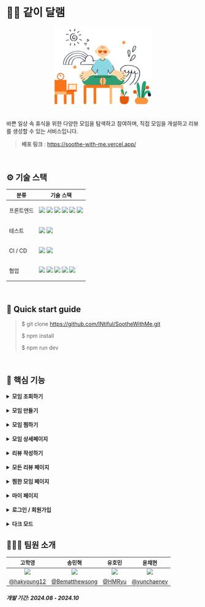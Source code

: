 # 🧘🏻 같이 달램

<div align="center">
<img src="https://github.com/BeMatthewsong/image-or-video-repository/blob/main/Soothe-WIth-Me/README-main-image.png?raw=true" alt="같이 달램 메인 이미지" width="50%">
</div>
<br/>

바쁜 일상 속 휴식을 위한 다양한 모임을 탐색하고 참여하며, 직접 모임을 개설하고 리뷰를 생성할 수 있는 서비스입니다.

> **배포 링크** : https://soothe-with-me.vercel.app/

<br />

## ⚙️ 기술 스택

<table>
    <thead>
        <tr>
            <th>분류</th>
            <th>기술 스택</th>
        </tr>
    </thead>
    <tbody>
        <tr>
          <td>
            <p>프론트엔드</p>
          </td>
          <td>
            <img src="https://img.shields.io/badge/Next.js-000000?logo=Next.js&logoColor=white">
            <img src="https://img.shields.io/badge/TypeScript-3178C6?logo=typescript&logoColor=ffffff">
            <img src="https://img.shields.io/badge/React-61DAFB?logo=react&logoColor=333333">
            <img src="https://img.shields.io/badge/TailwindCSS-06B6D4?logo=tailwindCSS&logoColor=white">
            <img src="https://img.shields.io/badge/React Query-FF4154?logo=reactquery&logoColor=white">
            <img src="https://img.shields.io/badge/React Hook Form-EC5990?logo=reacthookform&logoColor=white">
          </td>
        </tr>
        <tr>
            <td>
                <p>테스트</p>
            </td>
            <td>
              <img src="https://img.shields.io/badge/Jest-C21325?logo=Jest&logoColor=ffffff">
              <img src="https://img.shields.io/badge/Testing library-E33332?logo=testinglibrary&logoColor=ffffff">
            </td>
        </tr>
                <tr>
            <td>
                <p>CI / CD</p>
            </td>
            <td>
                <img src="https://img.shields.io/badge/Github Actions-2088FF?logo=githubactions&logoColor=white">
                <img src="https://img.shields.io/badge/Vercel-000000?logo=Vercel&logoColor=white">
            </td>
        </tr>
        <tr>
            <td>
                <p>협업</p>
            </td>
            <td>
                <img src="https://img.shields.io/badge/Git-F05032?logo=git&logoColor=ffffff">
                <img src="https://img.shields.io/badge/Github-181717?logo=github&logoColor=ffffff">
                <img src="https://img.shields.io/badge/Jira-0052CC?logo=jira&logoColor=ffffff">
                <img src="https://img.shields.io/badge/Figma-F24E1E?logo=Figma&logoColor=ffffff">
                <img src="https://img.shields.io/badge/notion-000000?logo=notion&logoColor=ffffff">
            </td>
        </tr>
    </tbody>
</table>

<br />

## 🚀 Quick start guide

> $ git clone https://github.com/INtiful/SootheWithMe.git
>
> $ npm install
>
> $ npm run dev

<br />

## 🌠 핵심 기능

<details>
  <summary><b>모임 조회하기</b></summary>
  <div markdown="1">
  <table width="100%">
    <thead>
        <tr>
            <th>웹</th>
            <th>모바일</th>
        </tr>
    </thead>
    <tbody>
        <tr>
          <td width="75%" align="center">
            <img src="https://github.com/BeMatthewsong/image-or-video-repository/blob/main/Soothe-WIth-Me/list_gathering_web.gif?raw=true" alt="모임 찾기 페이지" />
          </td>
          <td width="25%" align="center">
            <img src="https://github.com/BeMatthewsong/image-or-video-repository/blob/main/Soothe-WIth-Me/list_gathering_mobile.gif?raw=true" alt="모임 찾기 페이지" />
          </td>
        </tr>
    </tbody>
</table>
  </div>
</details>

<br />

<details>
  <summary><b>모임 만들기</b></summary>
  <div markdown="1">
  <table width="100%">
    <thead>
        <tr>
            <th>웹</th>
            <th>모바일</th>
        </tr>
    </thead>
    <tbody>
        <tr>
          <td  width="75%" align="center">
            <img src="https://github.com/BeMatthewsong/image-or-video-repository/blob/main/Soothe-WIth-Me/make_gathering_web.gif?raw=true" alt="모임 만들기 기능" />
          </td>
          <td  width="25%" align="center">
            <img src="https://github.com/BeMatthewsong/image-or-video-repository/blob/main/Soothe-WIth-Me/make_gathering_mobile.gif?raw=true" alt="모임 만들기 기능" />
          </td>
        </tr>
    </tbody>
</table>
  </div>
</details>

<br />

<details>
  <summary><b>모임 찜하기</b></summary>
  <div markdown="1">
  <table width="100%">
    <thead>
        <tr>
            <th>웹</th>
            <th>모바일</th>
        </tr>
    </thead>
    <tbody>
        <tr>
          <td width="75%" align="center">
            <img src="https://github.com/BeMatthewsong/image-or-video-repository/blob/main/Soothe-WIth-Me/like_gathering_web.gif?raw=true" alt="모임 찜하기 기능" />
          </td>
          <td width="25%" align="center">
            <img src="https://github.com/BeMatthewsong/image-or-video-repository/blob/main/Soothe-WIth-Me/save_gathering_moblie.gif?raw=true" alt="모임 찜하기 기능" />
          </td>
        </tr>
    </tbody>
</table>
  </div>
</details>

<br />

<details>
  <summary><b>모임 상세페이지</b></summary>
  <div markdown="1">
  <table width="100%">
    <thead>
        <tr>
            <th>웹</th>
            <th>모바일</th>
        </tr>
    </thead>
    <tbody>
        <tr>
          <td width="75%" align="center">
            <img src="https://github.com/BeMatthewsong/image-or-video-repository/blob/main/Soothe-WIth-Me/gathering_detail_web.gif?raw=true" alt="모임 상세페이지" />
          </td>
          <td width="25%" align="center">
            <img src="https://github.com/BeMatthewsong/image-or-video-repository/blob/main/Soothe-WIth-Me/gathering_detail_mobile.gif?raw=true" alt="모임 상세페이지" />
          </td>
        </tr>
    </tbody>
</table>
  </div>
</details>

<br />

<details>
  <summary><b>리뷰 작성하기</b></summary>
  <div markdown="1">
  <table width="100%">
    <thead>
        <tr>
            <th>웹</th>
            <th>모바일</th>
        </tr>
    </thead>
    <tbody>
        <tr>
          <td width="75%" align="center">
            <img src="https://github.com/BeMatthewsong/image-or-video-repository/blob/main/Soothe-WIth-Me/make_review_web.gif?raw=true" alt="모임 리뷰 작성하기 기능" />
          </td>
          <td width="25%" align="center">
            <img src="https://github.com/BeMatthewsong/image-or-video-repository/blob/main/Soothe-WIth-Me/make_review_mobille.gif?raw=true" alt="모임 리뷰 작성하기 기능" />
          </td>
        </tr>
    </tbody>
</table>
  </div>
</details>

<br />

<details>
  <summary><b>모든 리뷰 페이지</b></summary>
  <div markdown="1">
  <table width="100%">
    <thead>
        <tr>
            <th>웹</th>
            <th>모바일</th>
        </tr>
    </thead>
    <tbody>
        <tr>
          <td width="75%" align="center">
            <img src="https://github.com/BeMatthewsong/image-or-video-repository/blob/main/Soothe-WIth-Me/all_review_web.gif?raw=true" alt="모든 리뷰 페이지" />
          </td>
          <td width="25%" align="center">
            <img src="https://github.com/BeMatthewsong/image-or-video-repository/blob/main/Soothe-WIth-Me/all_reviews_mobile.gif?raw=true" alt="모든 리뷰 페이지" />
          </td>
        </tr>
    </tbody>
</table>
  </div>
</details>

<br />

<details>
  <summary><b>찜한 모임 페이지</b></summary>
  <div markdown="1">
  <table width="100%">
    <thead>
        <tr>
            <th>웹</th>
            <th>모바일</th>
        </tr>
    </thead>
    <tbody>
        <tr>
          <td width="75%" align="center">
            <img src="https://github.com/BeMatthewsong/image-or-video-repository/blob/main/Soothe-WIth-Me/all_saved_gathering_web.gif?raw=true" alt="찜한 모임 페이지" />
          </td>
          <td width="25%" align="center">
            <img src="https://github.com/BeMatthewsong/image-or-video-repository/blob/main/Soothe-WIth-Me/all_saved_gathering_mobile.gif?raw=true" alt="찜한 모임 페이지" />
          </td>
        </tr>
    </tbody>
</table>
  </div>
</details>

<br />

<details>
  <summary><b>마이 페이지</b></summary>
  <div markdown="1">
  <table width="100%">
    <thead>
        <tr>
            <th>웹</th>
            <th>모바일</th>
        </tr>
    </thead>
    <tbody>
        <tr>
          <td width="75%" align="center">
            <img src="https://github.com/BeMatthewsong/image-or-video-repository/blob/main/Soothe-WIth-Me/mypage_web.gif?raw=true" alt="마이 페이지" />
          </td>
          <td width="25%" align="center">
            <img src="https://github.com/BeMatthewsong/image-or-video-repository/blob/main/Soothe-WIth-Me/mypage_mobile.gif?raw=true" alt="마이 페이지" />
          </td>
        </tr>
    </tbody>
</table>
  </div>
</details>

<br />

<details>
  <summary><b>로그인 / 회원가입</b></summary>
  <div markdown="1">
  <table width="100%">
    <thead>
        <tr>
            <th>웹</th>
            <th>모바일</th>
        </tr>
    </thead>
    <tbody>
        <tr>
          <td width="75%" align="center">
            <img src="https://github.com/BeMatthewsong/image-or-video-repository/blob/main/Soothe-WIth-Me/login_web.gif?raw=true" alt="로그인 기능" />
          </td>
          <td width="25%" align="center">
            <img src="https://github.com/BeMatthewsong/image-or-video-repository/blob/main/Soothe-WIth-Me/login_mobile.gif?raw=true" alt="로그인 기능" />
          </td>
        </tr>
    </tbody>
</table>
  <table width="100%">
    <thead>
        <tr>
            <th>웹</th>
            <th>모바일</th>
        </tr>
    </thead>
    <tbody>
        <tr>
          <td width="75%" align="center">
            <img src="https://github.com/BeMatthewsong/image-or-video-repository/blob/main/Soothe-WIth-Me/signup_web.gif?raw=true" alt="회원 가입 기능" />
          </td>
          <td width="25%" align="center">
            <img src="https://github.com/BeMatthewsong/image-or-video-repository/blob/main/Soothe-WIth-Me/signup_mobile.gif?raw=true" alt="회원 가입 기능" />
          </td>
        </tr>
    </tbody>
</table>
  </div>
</details>

<br />

<details>
  <summary><b>다크 모드</b></summary>
  <div markdown="1">
  <table width="100%">
    <thead>
        <tr>
            <th>웹</th>
            <th>모바일</th>
        </tr>
    </thead>
    <tbody>
        <tr>
          <td width="75%" align="center">
            <img src="https://github.com/BeMatthewsong/image-or-video-repository/blob/main/Soothe-WIth-Me/darkmode_web.gif?raw=true" alt="다크모드 기능" />
          </td>
          <td width="25%" align="center">
            <img src="https://github.com/BeMatthewsong/image-or-video-repository/blob/main/Soothe-WIth-Me/darkmode_mobile.gif?raw=true" alt="다크모드 기능" />
          </td>
        </tr>
    </tbody>
</table>
  </div>
</details>

## 🧑‍🤝‍🧑 팀원 소개

|                                     고학영                                      |                                     송민혁                                     |                                     유호민                                     |                                     윤채현                                      |
| :-----------------------------------------------------------------------------: | :----------------------------------------------------------------------------: | :----------------------------------------------------------------------------: | :-----------------------------------------------------------------------------: |
| <img src="https://avatars.githubusercontent.com/u/159985297?v=4" width="100" /> | <img src="https://avatars.githubusercontent.com/u/98685266?v=4" width="100" /> | <img src="https://avatars.githubusercontent.com/u/67790990?v=4" width="100" /> | <img src="https://avatars.githubusercontent.com/u/122350675?v=4" width="100" /> |
|     <a href="https://github.com/hakyoung12" target="_blank">@hakyoung12</a>     | <a href="https://github.com/BeMatthewsong" target="_blank">@Bematthewsong</a>  |         <a href="https://github.com/HMRyu" target="_blank">@HMRyu</a>          |     <a href="https://github.com/yunchaeney" target="_blank">@yunchaeney</a>     |

##### 개발 기간: 2024.08 - 2024.10
